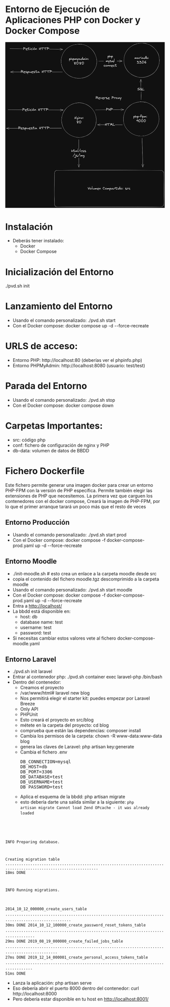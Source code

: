 # Entorno de Ejecución de Aplicaciones PHP con Docker y Docker Compose
![Arquitectura](./docs/arquitectura.png)
# Instalación
* Deberás tener instalado:
  * Docker
  * Docker Compose

# Inicialización del Entorno
./pvd.sh init

# Lanzamiento del Entorno
- Usando el comando personalizado: ./pvd.sh start
- Con el Docker compose: docker compose up -d --force-recreate

# URLS de acceso:
* Entorno PHP: http://localhost:80 (deberías ver el phpinfo.php)
* Entorno PHPMyAdmin: http://localhost:8080 (usuario: test/test)

# Parada del Entorno
- Usando el comando personalizado: ./pvd.sh stop
- Con el Docker compose: docker compose down


# Carpetas Importantes:
* src: código php
* conf: fichero de configuración de nginx y PHP
* db-data: volumen de datos de BBDD

# Fichero Dockerfile
Este fichero permite generar una imagen docker para crear 
un entorno PHP-FPM con la versión de PHP específica.
Permite también elegir las extensiones de PHP que necesitemos.
La primera vez que carguen los contenedores con el docker compose, 
Creará la imagen de PHP-FPM, por lo que el primer arranque tarará 
un poco más que el resto de veces

## Entorno Producción
- Usando el comando personalizado: ./pvd.sh start prod
- Con el Docker compose: docker compose -f docker-compose-prod.yaml up -d --force-recreate

## Entorno Moodle
- ./init-moodle.sh # esto crea un enlace a la carpeta moodle desde src
- copia el contenido del fichero moodle.tgz descomprimido a la carpeta moodle
- Usando el comando personalizado: ./pvd.sh start moodle
- Con el Docker compose: docker compose -f docker-compose-prod.yaml up -d --force-recreate
- Entra a [http://localhost/](http://localhost/)
- La bbdd está disponible en:
  - host: db
  - database name: test
  - username: test
  - password: test
- Si necesitas cambiar estos valores vete al fichero docker-compose-moodle.yaml

## Entorno Laravel
- ./pvd.sh init laravel
- Entrar al contenedor php: ./pvd.sh container exec laravel-php /bin/bash
- Dentro del contenedor:
  - Creamos el proyecto
  - /var/www/html# laravel new blog
  - Nos permitirá elegir el starter kit: puedes empezar por Laravel Breeze
  - Only API
  - PHPUnit
  - Esto creará el proyecto en src/blog
  - métete en la carpeta del proyecto: cd blog
  - comprueba que están las dependencias: composer install
  - Cambia los permisos de la carpeta: chown -R www-data:www-data blog
  - genera las claves de Laravel: php artisan key:generate
  - Cambia el fichero .env
    <pre>DB_CONNECTION=mysql
    DB_HOST=db
    DB_PORT=3306
    DB_DATABASE=test
    DB_USERNAME=test
    DB_PASSWORD=test</pre>
  - Aplica el esquema de la bbdd: php artisan migrate
  - esto debería darte una salida similar a la siguiente:
  <code>php artisan migrate
Cannot load Zend OPcache - it was already loaded

INFO  Preparing database.

Creating migration table ............................................................................................................... 18ms DONE

INFO  Running migrations.

2014_10_12_000000_create_users_table ................................................................................................... 30ms DONE
2014_10_12_100000_create_password_reset_tokens_table ................................................................................... 29ms DONE
2019_08_19_000000_create_failed_jobs_table ............................................................................................. 27ms DONE
2019_12_14_000001_create_personal_access_tokens_table .................................................................................. 51ms DONE</code>
  - Lanza la aplicación: php artisan serve
  - Eso debería abrir el puerto 8000 dentro del contenedor: curl http://localhost:8000 
  - Pero debería estar disponible en tu host en [http://localhost:8001/](http://localhost:8001/)



        

